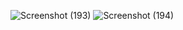 ![Screenshot (193)](https://user-images.githubusercontent.com/89964069/139009016-1bf07184-3d6a-48fe-b227-3f404ffb95c2.png)
![Screenshot (194)](https://user-images.githubusercontent.com/89964069/139009154-243fe6e0-ad83-4a9c-983c-5ba080c9a607.png)

